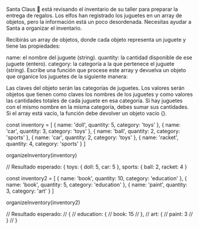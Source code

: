 Santa Claus 🎅 está revisando el inventario de su taller para preparar la entrega de regalos. Los elfos han registrado los juguetes en un array de objetos, pero la información está un poco desordenada. Necesitas ayudar a Santa a organizar el inventario.

Recibirás un array de objetos, donde cada objeto representa un juguete y tiene las propiedades:

name: el nombre del juguete (string).
quantity: la cantidad disponible de ese juguete (entero).
category: la categoría a la que pertenece el juguete (string).
Escribe una función que procese este array y devuelva un objeto que organice los juguetes de la siguiente manera:

Las claves del objeto serán las categorías de juguetes.
Los valores serán objetos que tienen como claves los nombres de los juguetes y como valores las cantidades totales de cada juguete en esa categoría.
Si hay juguetes con el mismo nombre en la misma categoría, debes sumar sus cantidades.
Si el array está vacío, la función debe devolver un objeto vacío {}.


const inventory = [
{ name: 'doll', quantity: 5, category: 'toys' },
{ name: 'car', quantity: 3, category: 'toys' },
{ name: 'ball', quantity: 2, category: 'sports' },
{ name: 'car', quantity: 2, category: 'toys' },
{ name: 'racket', quantity: 4, category: 'sports' }
]

organizeInventory(inventory)

// Resultado esperado:
{
    toys: {
        doll: 5,
        car: 5
},
    sports: {
        ball: 2,
        racket: 4
}

const inventory2 = [
{ name: 'book', quantity: 10, category: 'education' },
{ name: 'book', quantity: 5, category: 'education' },
{ name: 'paint', quantity: 3, category: 'art' }
]

organizeInventory(inventory2)

// Resultado esperado:
// {
// education: {
// book: 15
// },
// art: {
// paint: 3
// }
// }
